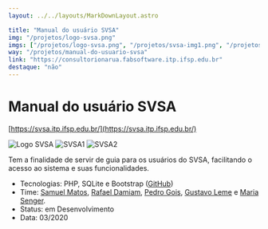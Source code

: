 ```yaml
---
layout: ../../layouts/MarkDownLayout.astro

title: "Manual do usuário SVSA"
img: "/projetos/logo-svsa.png"
imgs: ["/projetos/logo-svsa.png", "/projetos/svsa-img1.png", "/projetos/svsa-img2.png"]
way: "/projetos/manual-do-usuario-svsa"
link: "https://consultorionarua.fabsoftware.itp.ifsp.edu.br"
destaque: "não"
---
```


# Manual do usuário SVSA
[https://svsa.itp.ifsp.edu.br/](https://svsa.itp.ifsp.edu.br/)

![Logo SVSA](/projetos/logo-svsa.png)
![SVSA1](/projetos/svsa-img1.png)
![SVSA2](/projetos/svsa-img2.png)

Tem a finalidade de servir de guia para os usuários do SVSA, facilitando o acesso ao sistema e suas funcionalidades.

- Tecnologias: PHP, SQLite e Bootstrap ([GitHub](https://github.com/fabsoftwareitp/svsa.itp.ifsp.edu.br))
- Time: [Samuel Matos](/membros/samuel-matos), [Rafael Damiam](/membros/rafael-damiam), [Pedro Gois](/membros/pedro-gois), [Gustavo Leme](/membros/gustavo-leme) e [Maria Senger](/membros/maria-senger).
- Status: em Desenvolvimento
- Data: 03/2020